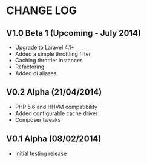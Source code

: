 CHANGE LOG
==========


## V1.0 Beta 1 (Upcoming - July 2014)

* Upgrade to Laravel 4.1+
* Added a simple throttling filter
* Caching throttler instances
* Refactoring
* Added di aliases


## V0.2 Alpha (21/04/2014)

* PHP 5.6 and HHVM compatibility
* Added configurable cache driver
* Composer tweaks


## V0.1 Alpha (08/02/2014)

* Initial testing release
